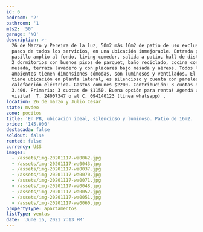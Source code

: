 ```yaml
---
id: 6
bedroom: '2'
bathroom: '1'
mts2: '50'
garage: 'NO'
description: >-
  26 de Marzo y Pereira de la luz, 50m2 más 16m2 de patio de uso exclusivo! A
  pasos de todos los servicios, en una ubicación inmejorable. Entrada por
  pasillo amplio al fondo, living comedor, salida a patio, hall de distribución,
  2 dormitorios con buenos pisos de parquet, baño reciclado, cocina con doble
  mesada, terraza lavadero y con placares bajo mesada y aéreos. Todos los
  ambientes tienen dimensiones cómodas, son luminosos y ventilados. El apto
  tiene ubicación en planta lateral, es silencioso y cuenta con paneles de
  calefacción eléctrica. Gastos comunes $2200. Contribución: 3 cuotas de $
  3.400. Primaria: 3 cuotas de $1150. Buena opción para renta! Agendá una
  visita!  T. 24007347 o al C. 094140123 (línea whatsapp) .
location: 26 de marzo y Julio Cesar
state: mvdeo
zone: pocitos
title: 'En PB, ubicación ideal, silencioso y luminoso. Patio de 16m2. '
price: '145.000'
destacada: false
soldout: false
rented: false
currency: U$S
images:
  - /assets/img-20201117-wa0062.jpg
  - /assets/img-20201117-wa0043.jpg
  - /assets/img-20201117-wa0037.jpg
  - /assets/img-20201117-wa0070.jpg
  - /assets/img-20201117-wa0071.jpg
  - /assets/img-20201117-wa0048.jpg
  - /assets/img-20201117-wa0052.jpg
  - /assets/img-20201117-wa0051.jpg
  - /assets/img-20201117-wa0060.jpg
propertyType: apartamentos
listType: ventas
date: 'June 16, 2021 7:13 PM'
---
```


